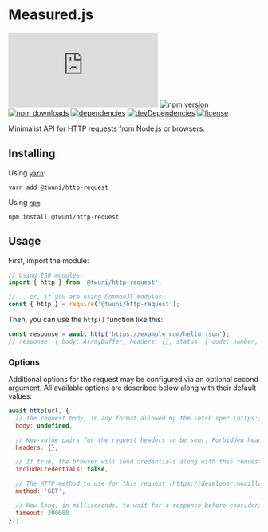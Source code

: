 # Measured.js

[![CircleCI][1]][2]
[![npm version][3]][4]
[![npm downloads][5]][4]
[![dependencies][6]][7]
[![devDependencies][8]][7]
[![license][9]][10]

Minimalist API for HTTP requests from Node.js or browsers.

## Installing

Using [`yarn`][11]:

```
yarn add @twuni/http-request
```

Using [`npm`][12]:

```
npm install @twuni/http-request
```

## Usage

First, import the module:

```javascript
// Using ES6 modules:
import { http } from '@twuni/http-request';

// ...or, if you are using CommonJS modules:
const { http } = require('@twuni/http-request');
```

Then, you can use the `http()` function like this:

```javascript
const response = await http('https://example.com/hello.json');
// response: { body: ArrayBuffer, headers: {}, status: { code: number, text: string } }
```

### Options

Additional options for the request may be configured via an optional
second argument. All available options are described below along with
their default values:

```javascript
await http(url, {
  // The request body, in any format allowed by the Fetch spec (https://fetch.spec.whatwg.org/#bodyinit)
  body: undefined,

  // Key-value pairs for the request headers to be sent. Forbidden headers are excluded (https://developer.mozilla.org/en-US/docs/Glossary/Forbidden_header_name)
  headers: {},

  // If true, the browser will send credentials along with this request (https://developer.mozilla.org/en-US/docs/Web/API/XMLHttpRequest/withCredentials)
  includeCredentials: false,

  // The HTTP method to use for this request (https://developer.mozilla.org/en-US/docs/Web/HTTP/Methods)
  method: 'GET',

  // How long, in milliseconds, to wait for a response before considering the request to have timed out.
  timeout: 300000
});
```

[1]: https://img.shields.io/circleci/build/github/twuni/http-request.js
[2]: https://circleci.com/gh/twuni/http-request.js
[3]: https://img.shields.io/npm/v/@twuni/http-request.svg
[4]: https://www.npmjs.com/package/@twuni/http-request
[5]: https://img.shields.io/npm/dt/@twuni/http-request.svg
[6]: https://img.shields.io/david/twuni/http-request.js.svg
[7]: https://github.com/twuni/http-request.js/blob/master/package.json
[8]: https://img.shields.io/david/dev/twuni/http-request.js.svg
[9]: https://img.shields.io/github/license/twuni/http-request.js.svg
[10]: https://github.com/twuni/http-request.js/blob/master/LICENSE.md
[11]: https://yarnpkg.com/
[12]: https://npmjs.com/package/npm
